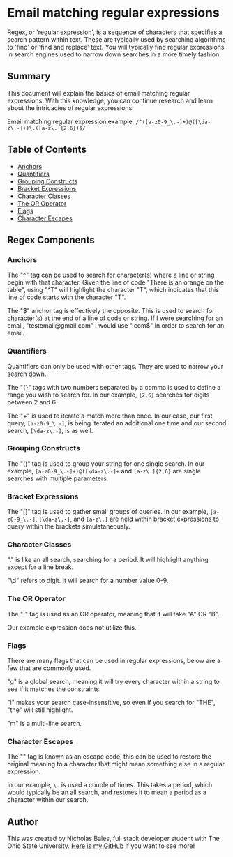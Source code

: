 # Email matching regular expressions

Regex, or 'regular expression', is a sequence of characters that specifies a search pattern within text. These are typically used by searching algorithms to 'find' or 'find and replace' text. You will typically find regular expressions in search engines used to narrow down searches in a more timely fashion.

## Summary

This document will explain the basics of email matching regular expressions. With this knowledge, you can continue research and learn about the intricacies of regular expressions. 

Email matching regular expression example: `/^([a-z0-9_\.-]+)@([\da-z\.-]+)\.([a-z\.]{2,6})$/`

## Table of Contents

- [Anchors](#anchors)
- [Quantifiers](#quantifiers)
- [Grouping Constructs](#grouping-constructs)
- [Bracket Expressions](#bracket-expressions)
- [Character Classes](#character-classes)
- [The OR Operator](#the-or-operator)
- [Flags](#flags)
- [Character Escapes](#character-escapes)

## Regex Components

### Anchors
The "^" tag can be used to search for character(s) where a line or string begin with that character. Given the line of code "There is an orange on the table", using "^T" will highlight the character "T", which indicates that this line of code starts with the character "T".

The "$" anchor tag is effectively the opposite. This is used to search for character(s) at the end of a line of code or string. If I were searching for an email, "testemail@gmail.com" I would use ".com$" in order to search for an email.

### Quantifiers
Quantifiers can only be used with other tags. They are used to narrow your search down..

The "{}" tags with two numbers separated by a comma is used to define a range you wish to search for. In our example, `{2,6}` searches for digits between 2 and 6.

The "+" is used to iterate a match more than once. In our case, our first query, `[a-z0-9_\.-]`, is being iterated an additional one time and our second search, `[\da-z\.-]`, is as well.

### Grouping Constructs
The "()" tag is used to group your string for one single search. In our example, `[a-z0-9_\.-]+)@([\da-z\.-]+` and `[a-z\.]{2,6}` are single searches with multiple parameters.

### Bracket Expressions
The "[]" tag is used to gather small groups of queries. In our example, `[a-z0-9_\.-]`, `[\da-z\.-]`, and `[a-z\.]` are held within bracket expressions to query within the brackets simulataneously.

### Character Classes
"." is like an all search, searching for a period. It will highlight anything except for a line break.

"\d" refers to digit. It will search for a number value 0-9.

### The OR Operator
The "|" tag is used as an OR operator, meaning that it will take "A" OR "B".

Our example expression does not utilize this.

### Flags
There are many flags that can be used in regular expressions, below are a few that are commonly used.

"g" is a global search, meaning it will try every character within a string to see if it matches the constraints.

"i" makes your search case-insensitive, so even if you search for "THE", "the" will still highlight.

"m" is a multi-line search.

### Character Escapes
The "\" tag is known as an escape code, this can be used to restore the original meaning to a character that might mean something else in a regular expression.

In our example, `\.` is used a couple of times. This takes a period, which would typically be an all search, and restores it to mean a period as a character within our search.

## Author

This was created by Nicholas Bales, full stack developer student with The Ohio State University. 
[Here is my GitHub](https://github.com/chaoskills08?tab=repositories) if you want to see more!
